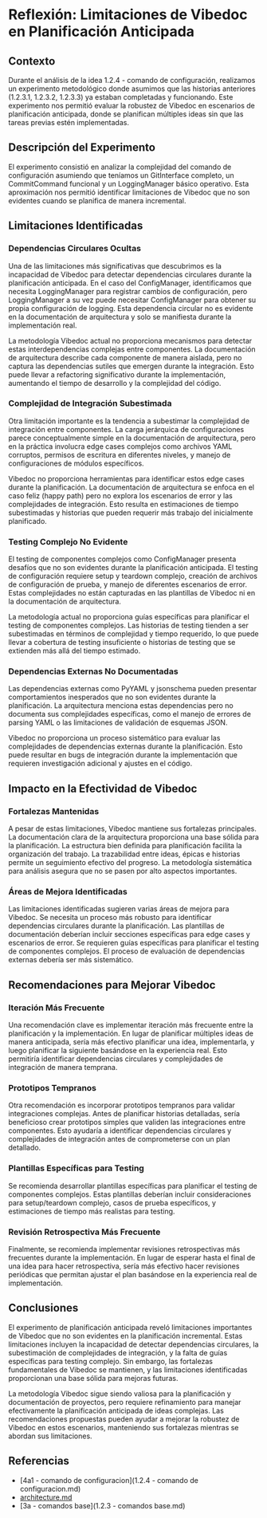 # Reflexión: Limitaciones de Vibedoc en Planificación Anticipada

## Contexto

Durante el análisis de la idea 1.2.4 - comando de configuración, realizamos un experimento metodológico donde asumimos que las historias anteriores (1.2.3.1, 1.2.3.2, 1.2.3.3) ya estaban completadas y funcionando. Este experimento nos permitió evaluar la robustez de Vibedoc en escenarios de planificación anticipada, donde se planifican múltiples ideas sin que las tareas previas estén implementadas.

## Descripción del Experimento

El experimento consistió en analizar la complejidad del comando de configuración asumiendo que teníamos un GitInterface completo, un CommitCommand funcional y un LoggingManager básico operativo. Esta aproximación nos permitió identificar limitaciones de Vibedoc que no son evidentes cuando se planifica de manera incremental.

## Limitaciones Identificadas

### Dependencias Circulares Ocultas

Una de las limitaciones más significativas que descubrimos es la incapacidad de Vibedoc para detectar dependencias circulares durante la planificación anticipada. En el caso del ConfigManager, identificamos que necesita LoggingManager para registrar cambios de configuración, pero LoggingManager a su vez puede necesitar ConfigManager para obtener su propia configuración de logging. Esta dependencia circular no es evidente en la documentación de arquitectura y solo se manifiesta durante la implementación real.

La metodología Vibedoc actual no proporciona mecanismos para detectar estas interdependencias complejas entre componentes. La documentación de arquitectura describe cada componente de manera aislada, pero no captura las dependencias sutiles que emergen durante la integración. Esto puede llevar a refactoring significativo durante la implementación, aumentando el tiempo de desarrollo y la complejidad del código.

### Complejidad de Integración Subestimada

Otra limitación importante es la tendencia a subestimar la complejidad de integración entre componentes. La carga jerárquica de configuraciones parece conceptualmente simple en la documentación de arquitectura, pero en la práctica involucra edge cases complejos como archivos YAML corruptos, permisos de escritura en diferentes niveles, y manejo de configuraciones de módulos específicos.

Vibedoc no proporciona herramientas para identificar estos edge cases durante la planificación. La documentación de arquitectura se enfoca en el caso feliz (happy path) pero no explora los escenarios de error y las complejidades de integración. Esto resulta en estimaciones de tiempo subestimadas y historias que pueden requerir más trabajo del inicialmente planificado.

### Testing Complejo No Evidente

El testing de componentes complejos como ConfigManager presenta desafíos que no son evidentes durante la planificación anticipada. El testing de configuración requiere setup y teardown complejo, creación de archivos de configuración de prueba, y manejo de diferentes escenarios de error. Estas complejidades no están capturadas en las plantillas de Vibedoc ni en la documentación de arquitectura.

La metodología actual no proporciona guías específicas para planificar el testing de componentes complejos. Las historias de testing tienden a ser subestimadas en términos de complejidad y tiempo requerido, lo que puede llevar a cobertura de testing insuficiente o historias de testing que se extienden más allá del tiempo estimado.

### Dependencias Externas No Documentadas

Las dependencias externas como PyYAML y jsonschema pueden presentar comportamientos inesperados que no son evidentes durante la planificación. La arquitectura menciona estas dependencias pero no documenta sus complejidades específicas, como el manejo de errores de parsing YAML o las limitaciones de validación de esquemas JSON.

Vibedoc no proporciona un proceso sistemático para evaluar las complejidades de dependencias externas durante la planificación. Esto puede resultar en bugs de integración durante la implementación que requieren investigación adicional y ajustes en el código.

## Impacto en la Efectividad de Vibedoc

### Fortalezas Mantenidas

A pesar de estas limitaciones, Vibedoc mantiene sus fortalezas principales. La documentación clara de la arquitectura proporciona una base sólida para la planificación. La estructura bien definida para planificación facilita la organización del trabajo. La trazabilidad entre ideas, épicas e historias permite un seguimiento efectivo del progreso. La metodología sistemática para análisis asegura que no se pasen por alto aspectos importantes.

### Áreas de Mejora Identificadas

Las limitaciones identificadas sugieren varias áreas de mejora para Vibedoc. Se necesita un proceso más robusto para identificar dependencias circulares durante la planificación. Las plantillas de documentación deberían incluir secciones específicas para edge cases y escenarios de error. Se requieren guías específicas para planificar el testing de componentes complejos. El proceso de evaluación de dependencias externas debería ser más sistemático.

## Recomendaciones para Mejorar Vibedoc

### Iteración Más Frecuente

Una recomendación clave es implementar iteración más frecuente entre la planificación y la implementación. En lugar de planificar múltiples ideas de manera anticipada, sería más efectivo planificar una idea, implementarla, y luego planificar la siguiente basándose en la experiencia real. Esto permitiría identificar dependencias circulares y complejidades de integración de manera temprana.

### Prototipos Tempranos

Otra recomendación es incorporar prototipos tempranos para validar integraciones complejas. Antes de planificar historias detalladas, sería beneficioso crear prototipos simples que validen las integraciones entre componentes. Esto ayudaría a identificar dependencias circulares y complejidades de integración antes de comprometerse con un plan detallado.

### Plantillas Específicas para Testing

Se recomienda desarrollar plantillas específicas para planificar el testing de componentes complejos. Estas plantillas deberían incluir consideraciones para setup/teardown complejo, casos de prueba específicos, y estimaciones de tiempo más realistas para testing.

### Revisión Retrospectiva Más Frecuente

Finalmente, se recomienda implementar revisiones retrospectivas más frecuentes durante la implementación. En lugar de esperar hasta el final de una idea para hacer retrospectiva, sería más efectivo hacer revisiones periódicas que permitan ajustar el plan basándose en la experiencia real de implementación.

## Conclusiones

El experimento de planificación anticipada reveló limitaciones importantes de Vibedoc que no son evidentes en la planificación incremental. Estas limitaciones incluyen la incapacidad de detectar dependencias circulares, la subestimación de complejidades de integración, y la falta de guías específicas para testing complejo. Sin embargo, las fortalezas fundamentales de Vibedoc se mantienen, y las limitaciones identificadas proporcionan una base sólida para mejoras futuras.

La metodología Vibedoc sigue siendo valiosa para la planificación y documentación de proyectos, pero requiere refinamiento para manejar efectivamente la planificación anticipada de ideas complejas. Las recomendaciones propuestas pueden ayudar a mejorar la robustez de Vibedoc en estos escenarios, manteniendo sus fortalezas mientras se abordan sus limitaciones.

## Referencias

- [4a1 - comando de configuracion](1.2.4 - comando de configuracion.md)
- [architecture.md](../architecture.md)
- [3a - comandos base](1.2.3 - comandos base.md)